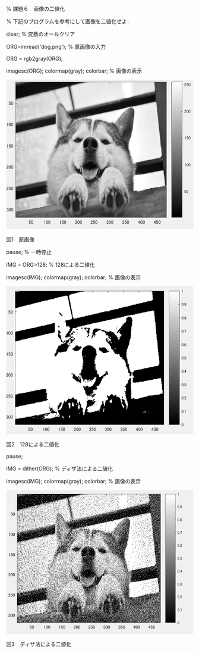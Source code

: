 % 課題６　画像の二値化

% 下記のプログラムを参考にして画像を二値化せよ．


clear; % 変数のオールクリア

ORG=imread('dog.png'); % 原画像の入力

ORG = rgb2gray(ORG);

imagesc(ORG); colormap(gray); colorbar; % 画像の表示

![gazo1](https://github.com/taihirose/report/blob/master/kadai6-1.png)

図1　原画像

pause; % 一時停止



IMG = ORG>128; % 128による二値化

imagesc(IMG); colormap(gray); colorbar; % 画像の表示

![gazo1](https://github.com/taihirose/report/blob/master/kadai6-2.png)

図2　128による二値化

pause;



IMG = dither(ORG); % ディザ法による二値化

imagesc(IMG); colormap(gray); colorbar; % 画像の表示

![gazo1](https://github.com/taihirose/report/blob/master/kadai6-3.png)

図3　ディザ法による二値化



